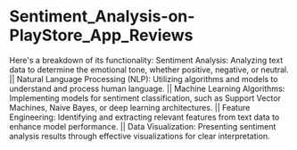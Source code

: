 # Sentiment_Analysis-on-PlayStore_App_Reviews
Here's a breakdown of its functionality:
Sentiment Analysis: Analyzing text data to determine the emotional tone, whether positive,
negative, or neutral. || Natural Language Processing (NLP): Utilizing algorithms and models to understand and process human language.
|| Machine Learning Algorithms: Implementing models for sentiment classification, such as Support Vector Machines, Naive Bayes, or deep learning architectures.
|| Feature Engineering: Identifying and extracting relevant features from text data to enhance model performance.
|| Data Visualization: Presenting sentiment analysis results through effective visualizations for clear interpretation.
